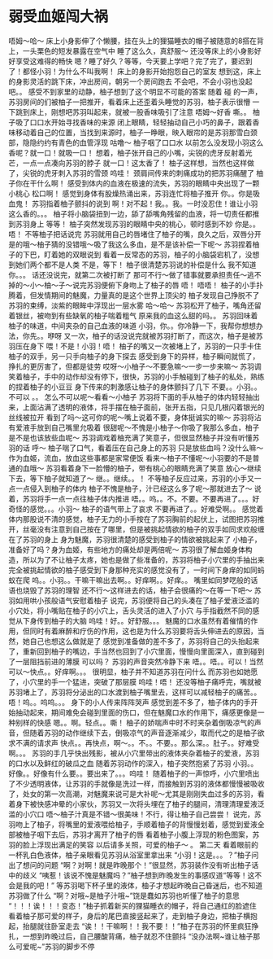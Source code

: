 # 弱受血姬闯大祸

唔姆～哈～ 床上小身影伸了个懒腰，挂在头上的狸猫睡衣的帽子被随意的8搭在背上，一头栗色的短发暴露在空气中 睡了这么久，真舒服～ 还没等床上的小身影好好享受这难得的畅快 嗯？睡了好久？等等，今天要上学吧？完了完了，要迟到了！都怪小羽！为什么不叫我啊！ 床上的身影开始抱怨自己的室友
想到这，床上的身影灵活的跳下床，冲出房间，朝另一个房间跑去 不会吧，不会小羽也没起吧。。 感受不到家里的动静，柚子想到了这个明显不可能的答案
随着 碰 的一声，苏羽房间的们被柚子一把推开，看着床上还歪着头睡觉的苏羽，柚子表示很懵
一下跳到床上，刚想吧苏羽叫起来，就被一股香味吸引了注意 唔姆～好香 嘶。。 柚子吸了口口水开始寻找香味的来源 闭上眼睛，轻轻抽动自己小巧的鼻子，跟着香味移动着自己的位置，当找到来源时，柚子一睁眼，映入眼帘的是苏羽那雪白颈部，隐隐约约有青色的血管浮现 咕噜～ 柚子咽了口口水 以前怎么没发现小羽这么香呢？就一口！就吸一口！ 想着，柚子张开自己的小嘴，尖锐的虎牙反射着光芒，一点一点凑向苏羽的脖子 就一口！这太香了！ 柚子这样想，当然也这样做了，尖锐的虎牙刺入苏羽的雪颈
呜哇！ 颈肩间传来的刺痛成功的把苏羽痛醒了 柚子你在干什么啊！ 感受到体内的血液在极速的流失，苏羽的眼睛中央出现了一颗小桃心 松口啊！ 感觉到身体有股燥热涌出来，苏羽连忙将柚子推开 你。。你是吸血鬼！ 苏羽指着柚子颤抖的说到
啊！对不起！我。。我。一时没忍住！谁让小羽这么香的。。。 柚子将小脑袋扭到一边，舔了舔嘴角残留的血液，将一切责任都推到苏羽身上
等等！ 柚子突然发现苏羽的眼睛中央的桃心，顿时感到不妙 你是。。唔！ 不等柚子把话说完 苏羽就用自己的唇堵住了柚子的嘴，良久之后，双唇分开 是的哦～柚子猜的没错哦～吸了我这么多血，是不是该补偿一下呢～ 苏羽捏着柚子的下巴，盯着她的双眼说到
看着一反常态的苏羽，柚子的小脑袋宕机了，没想到她们两个都不是人类
不是，等下！ 柚子很清楚苏羽说的补偿是什么 我不知道你。。。
话还没说完，就第二次被打断了 那可不行～做了错事就要承担责任～逃不掉的～小～柚～子～说完苏羽便俯下身吻上了柚子的唇 唔！ 唔唔！ 柚子的小手扑腾着，但发情期间的魅魔，力量真的是这个世界上顶尖的
柚子发现自己挣脱不了苏羽的束缚，淡紫的眼眸中浮现出一层水雾 哈～哈～ 苏羽松开了柚子，嘴角还留着银丝，被吻到有些缺氧的柚子喘着粗气
原来我的血这么甜的吗。。 苏羽回味着柚子的味道，中间夹杂的自己血液的味道
小羽，你。。你冷静一下，我帮你想想办法，你先。。咿呀 又一次，柚子的话没说完就被苏羽打断了，而这次，柚子是被苏羽压在身下 喂！不是！小羽！唔！ 柚子的嘴又一次被堵上了，苏羽的一只手卡住柚子的双手，另一只手向柚子的身下探去
感受到身下的异样，柚子瞬间就慌了，挣扎的更厉害了，但都是徒劳
哎呀～小柚子～不要急嘛～一步一步来嘛～ 苏羽调笑着柚子，手中的动作却没有停下，很快，苏羽的小手触碰到了柚子的私处，熟练的捏着柚子的小豆豆
身下传来的刺激感让柚子的身体颤抖了几下 不要。。小羽。。不可以 。。 怎么不可以呢～看看～小柚子 苏羽将下面的手从柚子的体内轻轻抽出来，上面沾满了透明的液体，将手摆在柚子面前，张开五指，只见几根闪着银光的丝线被拉开 看到了吗～这可你的呢～嘴上说着不要，身体挺诚实的嘛～ 苏羽将沾有爱液手放到自己嘴里允吸着 很甜呢～不愧是小柚子～你吸了我那么多血，柚子是不是也该放些血呢～ 苏羽调戏着柚充满了笑意子，但很显然柚子并没有听懂苏羽的话 呼～ 柚子喘了口气，看着压在自己身上的苏羽 只是放些血吗？没什么嘛～ 作为血姬，流血，放血这些事都是家常便饭 看来～柚子不懂呢～小羽要的不是普通的血哦～ 苏羽看着身下一脸懵的柚子，带有桃心的眼睛充满了笑意 放心～继续下去，等下柚子就知道了～ 继。。继续。。！
不等柚子反应过来，苏羽的小手又一点一点侵入到柚子的体内 柚子不愧是柚子，汁已经这么多了呢～那就进去了～ 说着，苏羽将手一点一点往柚子体内推进 唔。。呜。。不。不要。不要再进了。。。好奇怪的感觉。。。小羽～ 柚子的语气带上了哀求 不要再进了。。好难受啊。。 感觉着体内那股说不清的感觉，柚子无力的小手按在了苏羽胸前的起伏上，试图把苏羽推开，丝毫没有注意到自己按在了哪里，但是被挑起情欲的柚子的双手如同求欢般缠在了苏羽的身上
身为魅魔，苏羽很清楚的感受到柚子的情欲被挑起来了 小柚子，准备好了吗？身为血姬，有些地方的痛处却是两倍呢～ 苏羽很了解血姬身体构造，所以为了不让柚子太疼，她也是做了些准备的，苏羽将柚子小穴里的手抽出来
完全被挑起情欲的柚子感受到下身那种充实的感觉没有了，一时间下身痒的如同蚂蚁在爬 呜。。小羽。。干嘛干嘛出去啊。。好痒啊。。好痒。。 嘴里如同梦呓般的话语也烧毁了苏羽的理智 还不行～这样进去的话，柚子会很痛的～在等一下吧～ 苏羽如用哄小孩般语气安慰着柚子
说完，苏羽便将自己的头凑在了柚子爱液泛滥的小穴处，将小嘴贴在柚子的小穴上，舌头灵活的进入了小穴
与手指截然不同的感觉从下身传到柚子的大脑 呜哇！好。。好舒服。。。 魅魔的口水虽然有着催情的作用，但同时有着麻醉和疗伤的作用，这也是为什么苏羽要将舌头伸进去的原因，当然，她自己也想这么做就是了
感觉到准备做的差不多了，苏羽将自己的头抬起来了，重新回到柚子的嘴边，手当然也回到了小穴里面，慢慢向里面深入，直到碰到了一层阻挡前进的薄膜 可以吗？ 苏羽的声音突然冷静下来 唔。。唔。。可以！当然可以～快点。。好痒啊。。。 很明显，柚子并不知道苏羽在问什么
而苏羽也如她愿了，小穴里的手一个猛进，突破了那层膜 呜哇！唔！ 还没等柚子痛呼完，嘴就被苏羽堵上了，苏羽将分泌出的口水渡到柚子嘴里去，这样可以减轻柚子的痛苦。。
唔！呜。。呜呜。。。 身下的小人传来阵阵哭声
感觉到差不多了，柚子体内的手开始抽动起来，期间难免会碰到里面的伤口，但在魅魔口水的作用下，痛感更像是一种别样的快感 嗯。。啊。轻点。。嘶！ 柚子的娇喘声中时不时夹杂着倒吸凉气的声音，但随着苏羽的动作继续下去，倒吸凉气的声音逐渐减少，取而代之的是柚子欲求不满的请求声 快点。。再快点，啊～。。不。。不要。。那么深。。肚子。。好难受啊。。。 苏羽的手几乎快出残影，被从小穴里带出的液体夹杂着柚子的爱液，苏羽的口水以及鲜红的破瓜之血
随着苏羽动作的深入，柚子突然抱紧了苏羽 小羽。。好像。。好像有什么要。。要出来了。。。呜哇！ 随着柚子的一声惊呼，小穴里喷出了不少透明液体，让苏羽的手就像是洗过一样，而接触到苏羽的液体都慢慢被吸收了，处女的第一次高潮，对魅魔来说可是大补呢～尤其是刚刚失血过多的苏羽，看着身下被快感冲晕的小家伙，苏羽又一次将头埋在了柚子的腿间，清理清理爱液泛滥的小穴口
唔～柚子汁真是不错～很美味！不行，得让柚子自己尝尝！ 说完，苏羽吻上了柚子，将嘴里的爱液喂给柚子，手顺着柚子的背慢慢划着，感觉到爱液全部被柚子咽下去后，苏羽才离开了柚子的唇
看着柚子小腹上浮现的粉色图案，苏羽的脸上浮现出满足的笑容 以后请多关照，可爱的柚子～
。
第二天
看着眼前的一杯乳白色液体，柚子亲眼看见苏羽从浴室里拿出来
“小羽！这是。。。？”柚子问出了想问的问题
“啊？对啊！就是昨晚那个！”很显然，苏羽装作没有听出柚子话中的歧义
“咦惹！该说不愧是魅魔吗？”柚子想到昨晚发生的事感叹道“等等！这不会是我的吧！”
等苏羽喝下杯子里的液体，柚子才想起昨晚自己昏迷后，也不知道苏羽做了什么
“啊？对哦~是柚子汁哦~”饶是蠢如苏羽也听懂了柚子的意思
“！！！诶！！！变态！”柚子抓着新买的狸猫睡衣的帽子，将自己通红的脸遮住
看着柚子那可爱的样子，身后的尾巴直接竖起来了，走到柚子身边，把柚子横抱起，抬腿就往卧室走去
“诶！！干嘛啊！！我不要！！”柚子在苏羽的怀里疯狂挣扎，一想到昨晚过后，自己腰酸背痛，柚子就忍不住颤抖
“没办法啊~谁让柚子那么可爱呢~”苏羽的脚步不停

